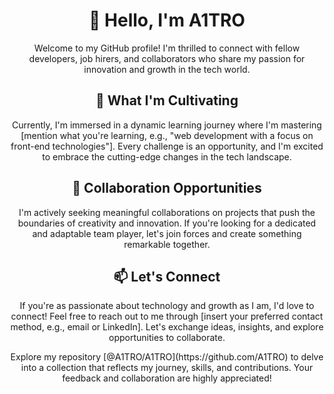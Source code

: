 <div align="center">
  <h1>👋 Hello, I'm A1TRO</h1>
  <p>Welcome to my GitHub profile! I'm thrilled to connect with fellow developers, job hirers, and collaborators who share my passion for innovation and growth in the tech world.</p>
</div>

<div align="center">
  <h2>🌱 What I'm Cultivating</h2>
  <p>Currently, I'm immersed in a dynamic learning journey where I'm mastering [mention what you're learning, e.g., "web development with a focus on front-end technologies"]. Every challenge is an opportunity, and I'm excited to embrace the cutting-edge changes in the tech landscape.</p>
</div>

<div align="center">
  <h2>💼 Collaboration Opportunities</h2>
  <p>I'm actively seeking meaningful collaborations on projects that push the boundaries of creativity and innovation. If you're looking for a dedicated and adaptable team player, let's join forces and create something remarkable together.</p>
</div>

<div align="center">
  <h2>📫 Let's Connect</h2>
  <p>If you're as passionate about technology and growth as I am, I'd love to connect! Feel free to reach out to me through [insert your preferred contact method, e.g., email or LinkedIn]. Let's exchange ideas, insights, and explore opportunities to collaborate.</p>
</div>

<div align="center">
  <p>Explore my repository [@A1TRO/A1TRO](https://github.com/A1TRO) to delve into a collection that reflects my journey, skills, and contributions. Your feedback and collaboration are highly appreciated!</p>
</div>


<!---
A1TRO/A1TRO is a ✨ special ✨ repository because its `README.md` (this file) appears on your GitHub profile.
You can click the Preview link to take a look at your changes.
--->
